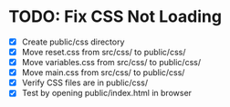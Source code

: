 # TODO: Fix CSS Not Loading

- [x] Create public/css directory
- [x] Move reset.css from src/css/ to public/css/
- [x] Move variables.css from src/css/ to public/css/
- [x] Move main.css from src/css/ to public/css/
- [x] Verify CSS files are in public/css/
- [x] Test by opening public/index.html in browser
